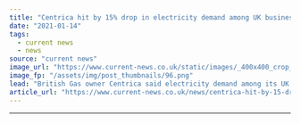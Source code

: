 ```yaml
---
title: "Centrica hit by 15% drop in electricity demand among UK business customers"
date: "2021-01-14"
tags: 
  - current news
  - news
source: "current news"
image_url: "https://www.current-news.co.uk/static/images/_400x400_crop_center-center/Centrica.png"
image_fp: "/assets/img/post_thumbnails/96.png"
lead: "British Gas owner Centrica said electricity demand among its UK business customers was down by around 15% in the second half of 2020."
article_url: "https://www.current-news.co.uk/news/centrica-hit-by-15-drop-in-electricity-demand-among-uk-business-customers?utm_source=rss-feeds&utm_medium=rss&utm_campaign=rss"
---
```


---
